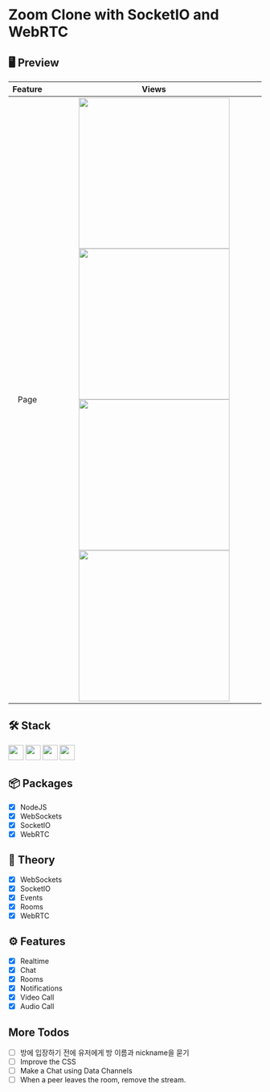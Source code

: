# Zoom Clone with SocketIO and WebRTC

## 🖥 Preview

| Feature |                                                                                                                                                                                                                                                                                       Views                                                                                                                                                                                                                                                                                        |
| :-----: | :--------------------------------------------------------------------------------------------------------------------------------------------------------------------------------------------------------------------------------------------------------------------------------------------------------------------------------------------------------------------------------------------------------------------------------------------------------------------------------------------------------------------------------------------------------------------------------: |
|  Page   | <img widtH="300" height="300" src="https://user-images.githubusercontent.com/78011042/142991232-2e32b22c-d86f-4c3b-996c-75e7c7e72e71.png"/> <img widtH="300" height="300" src="https://user-images.githubusercontent.com/78011042/142991299-270b7c7b-149e-4504-8cd7-0a3fa5ad05fb.png"/><br><img widtH="300" height="300" src="https://user-images.githubusercontent.com/78011042/142991431-e613b13c-ab5e-425f-b413-4856cba8ef29.png"/> <img widtH="300" height="300" src="https://user-images.githubusercontent.com/78011042/142991431-e613b13c-ab5e-425f-b413-4856cba8ef29.png"/> |

## 🛠 Stack

<img height="30" src="https://img.shields.io/badge/JavaScript-F7DF1E?style=for-the-badge&logo=JavaScript&logoColor=white" /> <img height="30" src="https://img.shields.io/badge/Node.js-339933?style=for-the-badge&logo=Node.js&logoColor=white"/> <img height="30" src="https://img.shields.io/badge/Socket.io-010101?style=for-the-badge&logo=Socket.io&logoColor=white" /> <img height="30" src="https://img.shields.io/badge/WebRTC-333333?style=for-the-badge&logo=WebRTC&logoColor=white" />

## 📦 Packages

- [x] NodeJS
- [x] WebSockets
- [x] SocketIO
- [x] WebRTC

## 📖 Theory

- [x] WebSockets
- [x] SocketIO
- [x] Events
- [x] Rooms
- [x] WebRTC

## ⚙ Features

- [x] Realtime
- [x] Chat
- [x] Rooms
- [x] Notifications
- [x] Video Call
- [x] Audio Call

## More Todos

- [ ] 방에 입장하기 전에 유저에게 방 이름과 nickname을 묻기
- [ ] Improve the CSS
- [ ] Make a Chat using Data Channels
- [ ] When a peer leaves the room, remove the stream.
